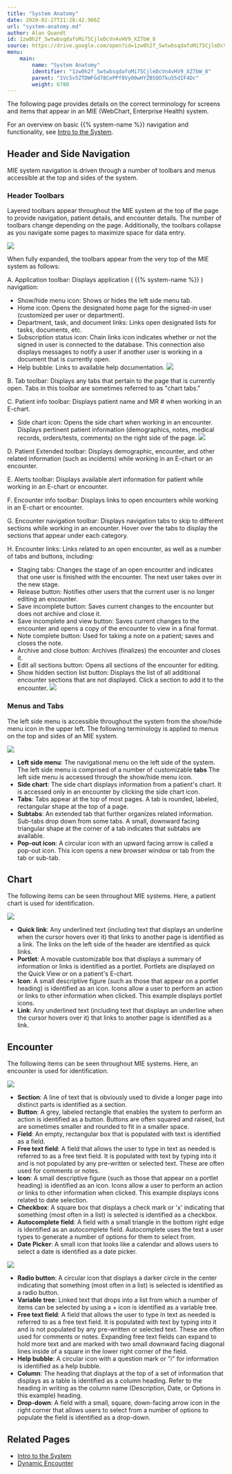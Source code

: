 ```yaml
---
title: "System Anatomy"
date: 2020-02-27T21:28:42.966Z
url: "system-anatomy.md"
author: Alan Quandt
id: 1zw0h2f_SwtwbsqdafoMi75CjleDcVn4vHV9_XZ7bW_8
source: https://drive.google.com/open?id=1zw0h2f_SwtwbsqdafoMi75CjleDcVn4vHV9_XZ7bW_8
menu:
    main:
        name: "System Anatomy"
        identifier: "1zw0h2f_SwtwbsqdafoMi75CjleDcVn4vHV9_XZ7bW_8"
        parent: "1Vc5v5ZTDWFGd78CePPf8Vy00wHYZBSQO7ku55dIF4Dc"
        weight: 6780
---
```

The following page provides details on the correct terminology for screens and items that appear in an MIE (WebChart, Enterprise Health) system.

For an overview on basic {{% system-name %}} navigation and functionality, see [Intro to the System](intro-to-the-system.md).

## Header and Side Navigation

MIE system navigation is driven through a number of toolbars and menus accessible at the top and sides of the system.

### Header Toolbars

Layered toolbars appear throughout the MIE system at the top of the page to provide navigation, patient details, and encounter details. The number of toolbars change depending on the page. Additionally, the toolbars collapse as you navigate some pages to maximize space for data entry.

![](external_files/80a4d3438dc4dc955cf366775dd141ee.png)

When fully expanded, the toolbars appear from the very top of the MIE system as follows:

A. Application toolbar: Displays application ( {{% system-name %}} ) navigation:

* Show/hide menu icon: Shows or hides the left side menu tab.
* Home icon: Opens the designated home page for the signed-in user (customized per user or department).
* Department, task, and document links: Links open designated lists for tasks, documents, etc.
* Subscription status icon: Chain links icon indicates whether or not the signed in user is connected to the database. This connection also displays messages to notify a user if another user is working in a document that is currently open.
* Help bubble: Links to available help documentation.  ![](external_files/bf2708b3dfc397c41c7bb442a8f632bd.png)

B. Tab toolbar: Displays any tabs that pertain to the page that is currently open. Tabs in this toolbar are sometimes referred to as "chart tabs."

C. Patient info toolbar: Displays patient name and MR # when working in an E-chart.

* Side chart icon: Opens the side chart when working in an encounter. Displays pertinent patient information (demographics, notes, medical records, orders/tests, comments) on the right side of the page.  ![](external_files/184579bd1f5223c898a9ef7af8c3171a.png)

D. Patient Extended toolbar: Displays demographic, encounter, and other related information (such as incidents) while working in an E-chart or an encounter.

E. Alerts toolbar: Displays available alert information for patient while working in an E-chart or encounter.

F. Encounter info toolbar: Displays links to open encounters while working in an E-chart or encounter.

G. Encounter navigation toolbar: Displays navigation tabs to skip to different sections while working in an encounter. Hover over the tabs to display the sections that appear under each category.

H. Encounter links: Links related to an open encounter, as well as a number of tabs and buttons, including:

* Staging tabs: Changes the stage of an open encounter and indicates that one user is finished with the encounter. The next user takes over in the new stage.
* Release button: Notifies other users that the current user is no longer editing an encounter.
* Save incomplete button: Saves current changes to the encounter but does not archive and close it.
* Save incomplete and view button: Saves current changes to the encounter and opens a copy of the encounter to view in a final format.
* Note complete button: Used for taking a note on a patient; saves and closes the note.
* Archive and close button: Archives (finalizes) the encounter and closes it.
* Edit all sections button: Opens all sections of the encounter for editing.
* Show hidden section list button: Displays the list of all additional encounter sections that are not displayed. Click a section to add it to the encounter.  ![](external_files/438a9fe0afdfe3e1209bb9c536653e6e.png)

### Menus and Tabs

The left side menu is accessible throughout the system from the show/hide menu icon in the upper left. The following terminology is applied to menus on the top and sides of an MIE system.

![](external_files/34594f20d16e8b5e82e46b42e6a7ba36.png)

* <strong>Left side menu</strong>: The navigational menu on the left side of the system. The left side menu is comprised of a number of customizable <strong>tabs</strong> The left side menu is accessed through the show/hide menu icon.
* <strong>Side chart</strong>: The side chart displays information from a patient's chart. It is accessed only in an encounter by clicking the side chart icon.
* <strong>Tabs</strong>: Tabs appear at the top of most pages. A tab is rounded, labeled, rectangular shape at the top of a page.
* <strong>Subtabs</strong>: An extended tab that further organizes related information. Sub-tabs drop down from some tabs. A small, downward facing triangular shape at the corner of a tab indicates that subtabs are available.
* <strong>Pop-out icon</strong>: A circular icon with an upward facing arrow is called a pop-out icon. This icon opens a new browser window or tab from the tab or sub-tab.

## Chart

The following items can be seen throughout MIE systems. Here, a patient chart is used for identification.

![](external_files/e05a8468e6ae6abd138086cccbd2bead.png)

* <strong>Quick link</strong>: Any underlined text (including text that displays an underline when the cursor hovers over it) that links to another page is identified as a link. The links on the left side of the header are identified as quick links.
* <strong>Portlet</strong>: A movable customizable box that displays a summary of information or links is identified as a portlet. Portlets are displayed on the Quick View or on a patient's E-chart.
* <strong>Icon</strong>: A small descriptive figure (such as those that appear on a portlet heading) is identified as an icon. Icons allow a user to perform an action or links to other information when clicked. This example displays portlet icons.
* <strong>Link</strong>: Any underlined text (including text that displays an underline when the cursor hovers over it) that links to another page is identified as a link.

## Encounter

The following items can be seen throughout MIE systems. Here, an encounter is used for identification.

![](external_files/f66badea0c4e6b7246432be8d896d281.png)

* <strong>Section</strong>: A line of text that is obviously used to divide a longer page into distinct parts is identified as a section.
* <strong>Button</strong>: A grey, labeled rectangle that enables the system to perform an action is identified as a button. Buttons are often squared and raised, but are sometimes smaller and rounded to fit in a smaller space.
* <strong>Field</strong>: An empty, rectangular box that is populated with text is identified as a field.
* <strong>Free text field</strong>: A field that allows the user to type in text as needed is referred to as a free text field. It is populated with text by typing into it and is not populated by any pre-written or selected text. These are often used for comments or notes.
* <strong>Icon</strong>: A small descriptive figure (such as those that appear on a portlet heading) is identified as an icon. Icons allow a user to perform an action or links to other information when clicked. This example displays icons related to date selection.
* <strong>Checkbox</strong>: A square box that displays a check mark or 'x' indicating that something (most often in a list) is selected is identified as a checkbox.
* <strong>Autocomplete field</strong>: A field with a small triangle in the bottom right edge is identified as an autocomplete field. Autocomplete uses the text a user types to generate a number of options for them to select from.
* <strong>Date Picker</strong>: A small icon that looks like a calendar and allows users to select a date is identified as a date picker.

![](external_files/9fb677c9c0aa61ae5b3c660299ee1327.png)

* <strong>Radio button</strong>: A circular icon that displays a darker circle in the center indicating that something (most often in a list) is selected is identified as a radio button.
* <strong>Variable tree</strong>: Linked text that drops into a list from which a number of items can be selected by using a + icon is identified as a variable tree.
* <strong>Free text field</strong>: A field that allows the user to type in text as needed is referred to as a free text field. It is populated with text by typing into it and is not populated by any pre-written or selected text. These are often used for comments or notes. Expanding free text fields can expand to hold more text and are marked with two small downward facing diagonal lines inside of a square in the lower right corner of the field.
* <strong>Help bubble</strong>: A circular icon with a question mark or "i" for information is identified as a help bubble.
* <strong>Column</strong>: The heading that displays at the top of a set of information that displays as a table is identified as a column heading. Refer to the heading in writing as the column name (Description, Date, or Options in this example) heading.
* <strong>Drop-down</strong>: A field with a small, square, down-facing arrow icon in the right corner that allows users to select from a number of options to populate the field is identified as a drop-down.

## Related Pages

* [Intro to the System](intro-to-the-system.md)
* [Dynamic Encounter](working-in-a-visit-encounter.md)
